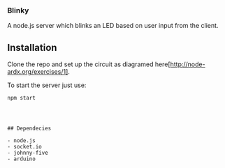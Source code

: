 ### Blinky

A node.js server which blinks an LED based on user input from the client.

## Installation

Clone the repo and set up the circuit as diagramed here[http://node-ardx.org/exercises/1].

To start the server just use:

```
npm start




## Dependecies

- node.js
- socket.io
- johnny-five
- arduino 
